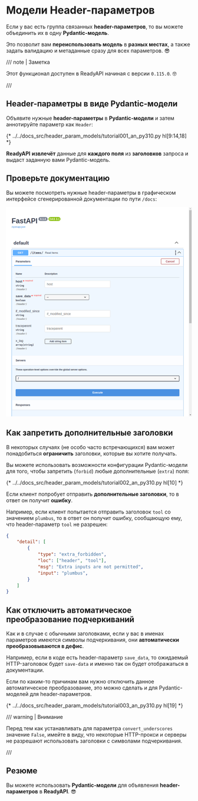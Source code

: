 # Модели Header-параметров

Если у вас есть группа связанных **header-параметров**, то вы можете объединить их в одну **Pydantic-модель**.

Это позволит вам **переиспользовать модель** в **разных местах**, а также задать валидацию и метаданные сразу для всех параметров. 😎

/// note | Заметка

Этот функционал доступен в ReadyAPI начиная с версии `0.115.0`. 🤓

///

## Header-параметры в виде Pydantic-модели

Объявите нужные **header-параметры** в **Pydantic-модели** и затем аннотируйте параметр как `Header`:

{* ../../docs_src/header_param_models/tutorial001_an_py310.py hl[9:14,18] *}

**ReadyAPI** **извлечёт** данные для **каждого поля** из **заголовков** запроса и выдаст заданную вами Pydantic-модель.

## Проверьте документацию

Вы можете посмотреть нужные header-параметры в графическом интерфейсе сгенерированной документации по пути `/docs`:

<div class="screenshot">
<img src="/img/tutorial/header-param-models/image01.png">
</div>

## Как запретить дополнительные заголовки

В некоторых случаях (не особо часто встречающихся) вам может понадобиться **ограничить** заголовки, которые вы хотите получать.

Вы можете использовать возможности конфигурации Pydantic-модели для того, чтобы запретить (`forbid`) любые дополнительные (`extra`) поля:

{* ../../docs_src/header_param_models/tutorial002_an_py310.py hl[10] *}

Если клиент попробует отправить **дополнительные заголовки**, то в ответ он получит **ошибку**.

Например, если клиент попытается отправить заголовок `tool` со значением `plumbus`, то в ответ он получит ошибку, сообщающую ему, что header-параметр `tool` не разрешен:

```json
{
    "detail": [
        {
            "type": "extra_forbidden",
            "loc": ["header", "tool"],
            "msg": "Extra inputs are not permitted",
            "input": "plumbus",
        }
    ]
}
```

## Как отключить автоматическое преобразование подчеркиваний

Как и в случае с обычными заголовками, если у вас в именах параметров имеются символы подчеркивания, они **автоматически преобразовываются в дефис**.

Например, если в коде есть header-параметр `save_data`, то ожидаемый HTTP-заголовок будет `save-data` и именно так он будет отображаться в документации.

Если по каким-то причинам вам нужно отключить данное автоматическое преобразование, это можно сделать и для Pydantic-моделей для header-параметров.

{* ../../docs_src/header_param_models/tutorial003_an_py310.py hl[19] *}

/// warning | Внимание

Перед тем как устанавливать для параметра `convert_underscores` значение `False`, имейте в виду, что некоторые HTTP-прокси и серверы не разрешают использовать заголовки с символами подчеркивания.

///

## Резюме

Вы можете использовать **Pydantic-модели** для объявления **header-параметров** в **ReadyAPI**. 😎
